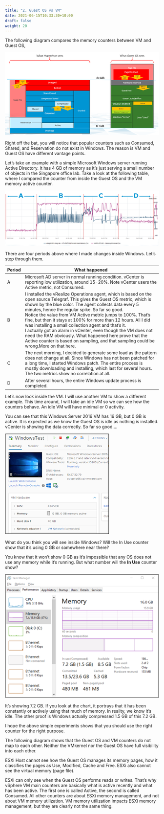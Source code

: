 ```yaml
---
title: "2. Guest OS vs VM"
date: 2021-06-15T10:33:30+10:00
draft: false
weight: 20
---
```


The following diagram compares the memory counters between VM and Guest OS,

![](2.3.2-fig-1.png)

Right off the bat, you will notice that popular counters such as Consumed, Shared, and Reservation do not exist in Windows. The reason is VM and Guest OS have different vantage points.

Let’s take an example with a simple Microsoft Windows server running Active Directory. It has 4 GB of memory as it’s just serving a small number of objects in the Singapore office lab. Take a look at the following table, where I compared the counter from inside the Guest OS and the VM memory active counter. 

![](2.3.2-fig-2.png)

There are four periods above where I made changes inside Windows. Let’s step through them.

| Period | What happened |
| ------ | ----------------------|
| A	| Microsoft AD server in normal running condition. vCenter is reporting low utilization, around 15-20%. Note vCenter users the Active metric, not Consumed.|
| B | I installed the vRealize Operations agent, which is based on the open source Telegraf. This gives the Guest OS metric, which is shown by the blue color. The agent collects data every 5 minutes, hence the regular spike. So far so good.<br />Notice the value from VM Active metric jumps to 100%. That’s fine, but then it stays at 100% for more than 12 hours. All I did was installing a small collection agent and that’s it. <br />I actually got an alarm in vCenter, even though the VM does not need the RAM obviously. What happened here prove that the Active counter is based on sampling, and that sampling could be wrong.More on that here. |
|C| The next morning, I decided to generate some load as the pattern does not change at all. Since Windows has not been patched for a long time, I started Windows patch. The entire process is mostly downloading and installing, which last for several hours.<br />The two metrics show no correlation at all. |
| D| After several hours, the entire Windows update process is completed. |

Let’s now look inside the VM. I will use another VM to show a different example. This time around, I will take an idle VM so we can see how the counters behave. An idle VM will have minimal or 0 activity.

You can see that this Windows Server 2016 VM has 16 GB, but 0 GB is active. It is expected as we know the Guest OS is idle as nothing is installed. vCenter is showing the data correctly. So far so good….

![](2.3.2-fig-3.png)

What do you think you will see inside Windows? Will the In Use counter show that it’s using 0 GB or somewhere near there? 

You know that it won’t show 0 GB as it’s impossible that any OS does not use any memory while it’s running. But what number will the **In Use** counter show?

![](2.3.2-fig-4.png)

It’s showing 7.2 GB. If you look at the chart, it portrays that it has been constantly or actively using that much of memory. In reality, we know it’s idle. The other proof is Windows actually compressed 1.5 GB of this 7.2 GB.

I hope the above simple experiments shows that you should use the right counter for the right purpose. 

The following diagram shows that the Guest OS and VM counters do not map to each other. Neither the VMkernel nor the Guest OS have full visibility into each other.

ESXi Host cannot see how the Guest OS manages its memory pages, how it classifies the pages as Use, Modified, Cache and Free. ESXi also cannot see the virtual memory (page file). 

ESXi can only see when the Guest OS performs reads or writes. That’s why vSphere VM main counters are basically what is active recently and what has been active. The first one is called Active, the second is called Consumed. All other counters are about ESXi memory management, and not about VM memory utilization. VM memory utilization impacts ESXi memory management, but they are clearly not the same thing. 